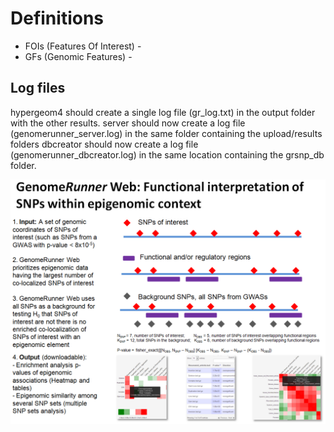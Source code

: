 


Definitions
========================================================

* FOIs (Features Of Interest) - 
* GFs (Genomic Features) - 

Log files
---------------
hypergeom4 should create a single log file (gr_log.txt) in the output folder with the other results. 
server should now create a log file (genomerunner_server.log) in the same folder containing the upload/results folders 
dbcreator should now create a log file (genomerunner_dbcreator.log) in the same location containing the grsnp_db folder.

![GenomeRunner overview](../figures/GROverview.png "GenomeRunner overview")
